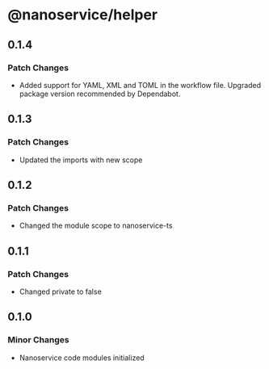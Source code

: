 # @nanoservice/helper

## 0.1.4

### Patch Changes

- Added support for YAML, XML and TOML in the workflow file. Upgraded package version recommended by Dependabot.

## 0.1.3

### Patch Changes

- Updated the imports with new scope

## 0.1.2

### Patch Changes

- Changed the module scope to nanoservice-ts

## 0.1.1

### Patch Changes

- Changed private to false

## 0.1.0

### Minor Changes

- Nanoservice code modules initialized
